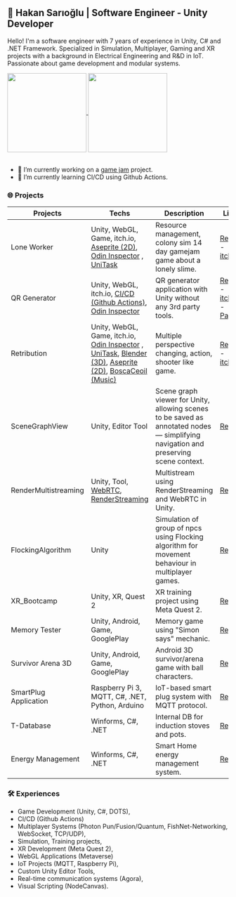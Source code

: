 ## 💪 Hakan Sarıoğlu  | Software Engineer - Unity Developer 

Hello!  I'm a software engineer with 7 years of experience in Unity, C# and .NET Framework. Specialized in Simulation, Multiplayer, Gaming and XR projects with a background in Electrical Engineering and R&D in IoT. Passionate about game development and modular systems.

<a href="https://github.com/hakansa00219/github-readme-stats">
  <img height=180 align="center" width="auto" src="https://github-readme-stats-git-main-hakansa00219s-projects.vercel.app/api?username=hakansa00219&theme=midnight-purple&card_width=320&cache_seconds=1800&show_icons=true&hide=contribs,issues" />
</a>
<a href="https://github.com/hakansa00219/github-readme-stats">
  <img height=180 align="center" src="https://github-readme-stats-git-main-hakansa00219s-projects.vercel.app/api/top-langs?username=hakansa00219&theme=midnight-purple&layout=compact&langs_count=8&card_width=320&cache_seconds=1800" />
</a>
<br><br>

- 🔭 I’m currently working on a [game jam](https://github.com/hakansa00219/Slimejam) project.                                     
- 🌱 I’m currently learning CI/CD using Github Actions.


### 🌐 Projects

| Projects                  | Techs          | Description                             | Link        | Done |
|--------------------------|-----------------------|---------------------------------------|-------------|------------|
| Lone Worker        | Unity, WebGL, Game, itch.io,  [Aseprite (2D)](https://www.aseprite.org/), [Odin Inspector](https://odininspector.com/) , [UniTask](https://github.com/Cysharp/UniTask)   | Resource management, colony sim 14 day gamejam game about a lonely slime. | [Repo](https://github.com/hakansa00219/Slimejam) - [itch.io](https://hsari.itch.io/lone-worker) | Yes |
| QR Generator         | Unity, WebGL, itch.io, [CI/CD (Github Actions)](https://github.com/hakansa00219/QRGenerator/actions), [Odin Inspector](https://odininspector.com/)  | QR generator application with Unity without any 3rd party tools. | [Repo](https://github.com/hakansa00219/QRGenerator) - [itch.io](https://hsari.itch.io/qr-generator) - [Pages](https://hakansa00219.github.io/QRGenerator)| ✔️ |
| Retribution        | Unity, WebGL, Game, itch.io, [Odin Inspector](https://odininspector.com/) , [UniTask](https://github.com/Cysharp/UniTask), [Blender (3D)](https://www.blender.org/), [Aseprite (2D)](https://www.aseprite.org/), [BoscaCeoil (Music)](https://boscaceoil.net/oldindex.html)   | Multiple perspective changing, action, shooter like game. | [Repo](https://github.com/hakansa00219/Retribution) - [itch.io](https://hsari.itch.io/retribution) | ✔️ |
| SceneGraphView  | Unity, Editor Tool | Scene graph viewer for Unity, allowing scenes to be saved as annotated nodes — simplifying navigation and preserving scene context. | [Repo](https://github.com/hakansa00219/SceneGraphView) | ✔️ |
| RenderMultistreaming  | Unity, Tool, [WebRTC](https://github.com/Unity-Technologies/com.unity.webrtc), [RenderStreaming](https://github.com/Unity-Technologies/UnityRenderStreaming) | Multistream using RenderStreaming and WebRTC in Unity. | [Repo](https://github.com/hakansa00219/RenderMultistreaming) | ✔️ |
| FlockingAlgorithm  | Unity | Simulation of group of npcs using Flocking algorithm for movement behaviour in multiplayer games. | [Repo](https://github.com/hakansa00219/FlockingAlgorithm) | ✔️(Prototype) |
| XR_Bootcamp  | Unity, XR, Quest 2| XR training project using Meta Quest 2. | [Repo](https://github.com/hakansa00219/XR_Bootcamp) | ✔️ |
| Memory Tester  | Unity, Android, Game, GooglePlay | Memory game using "Simon says" mechanic. | [Repo](https://github.com/hakansa00219/MemoryTester.git) | ✔️ |
| Survivor Arena 3D   | Unity, Android, Game, GooglePlay | Android 3D survivor/arena game with ball characters. | [Repo](https://github.com/hakansa00219/SurvivorArena3D.git) | ✔️ |
| SmartPlug Application  | Raspberry Pi 3, MQTT, C#, .NET, Python, Arduino | IoT-based smart plug system with MQTT protocol. | [Repo](https://github.com/hakansa00219/SmartPlug) | ✔️ |
| T-Database     | Winforms, C#, .NET   | Internal DB for induction stoves and pots. | [Repo](https://github.com/hakansa00219/T-Database) | ✔️ |
| Energy Management | Winforms, C#, .NET   | Smart Home energy management system. | [Repo](https://github.com/hakansa00219/Energy-Management) | ✔️ |


### 🛠️ Experiences
- Game Development (Unity, C#, DOTS),
- CI/CD (Github Actions)
- Multiplayer Systems (Photon Pun/Fusion/Quantum, FishNet-Networking, WebSocket, TCP/UDP),
- Simulation, Training projects,
- XR Development (Meta Quest 2),
- WebGL Applications (Metaverse)
- IoT Projects (MQTT, Raspberry Pi),
- Custom Unity Editor Tools,
- Real-time communication systems (Agora),
- Visual Scripting (NodeCanvas).

